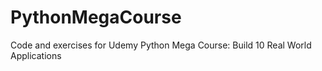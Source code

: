 # PythonMegaCourse
Code and exercises for Udemy Python Mega Course: Build 10 Real World Applications
